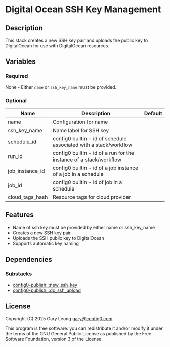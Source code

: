 # Digital Ocean SSH Key Management

## Description
This stack creates a new SSH key pair and uploads the public key to DigitalOcean for use with DigitalOcean resources.

## Variables

### Required
None - Either `name` or `ssh_key_name` must be provided.

### Optional
| Name | Description | Default |
|------|-------------|---------|
| name | Configuration for name | |
| ssh_key_name | Name label for SSH key | |
| schedule_id | config0 builtin - id of schedule associated with a stack/workflow | |
| run_id | config0 builtin - id of a run for the instance of a stack/workflow | |
| job_instance_id | config0 builtin - id of a job instance of a job in a schedule | |
| job_id | config0 builtin - id of job in a schedule | |
| cloud_tags_hash | Resource tags for cloud provider | |

## Features
- Name of ssh key must be provided by either name or ssh_key_name
- Creates a new SSH key pair 
- Uploads the SSH public key to DigitalOcean
- Supports automatic key naming

## Dependencies

### Substacks
- [config0-publish:::new_ssh_key](https://api-app.config0.com/web_api/v1.0/stacks/config0-publish/new_ssh_key)
- [config0-publish:::do_ssh_upload](https://api-app.config0.com/web_api/v1.0/stacks/config0-publish/do_ssh_upload)

## License
Copyright (C) 2025 Gary Leong <gary@config0.com>

This program is free software: you can redistribute it and/or modify
it under the terms of the GNU General Public License as published by
the Free Software Foundation, version 3 of the License.